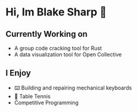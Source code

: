 # Hi, Im Blake Sharp 👋

## Currently Working on
- A group code cracking tool for Rust
- A data visualization tool for Open Collective 

## I Enjoy
- ⌨️ Building and repairing mechanical keyboards 
- 🏓 Table Tennis
- Competitive Programming

